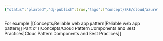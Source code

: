 ```yaml
---
{"status":"planted","dg-publish":true,"tags":["concept/SRE/cloud/azure","review","concept/SRE/cloud/azure"],"definition":"Proven guidance and best practices that help you confidently adopt the cloud and achieve business outcomes.","ms-learn-url":"https://learn.microsoft.com/en-us/azure/cloud-adoption-framework/","creation_date":"2024-05-02 18:40","permalink":"/concepts/microsoft-cloud-adoption-framework-for-azure/","dgPassFrontmatter":true}
---
```


For example [[Concepts/Reliable web app pattern\|Reliable web app pattern]]
Part of [[Concepts/Cloud Pattern Components and Best Practices\|Cloud Pattern Components and Best Practices]]
